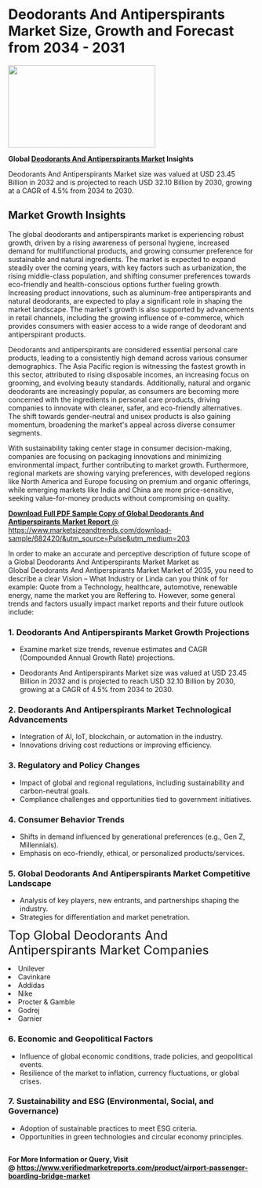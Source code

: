 <H1>Deodorants And Antiperspirants Market Size, Growth and Forecast from 2034 - 2031</H1><img class="aligncenter size-medium wp-image-584254" src="https://thirdeyenews.in/wp-content/uploads/2034/09/Global-Market-Research-300x168.jpeg" alt="" width="300" height="168" /><p><strong>Global&nbsp;<a href="https://www.marketsizeandtrends.com/download-sample/682420/&amp;utm_source=Pulse&amp;utm_medium=203">Deodorants And Antiperspirants Market</a> Insights</strong></p><p>Deodorants And Antiperspirants Market size was valued at USD 23.45 Billion in 2032 and is projected to reach USD 32.10 Billion by 2030, growing at a CAGR of 4.5% from 2034 to 2030.</p><p><h2>Market Growth Insights</h2> <p>The global deodorants and antiperspirants market is experiencing robust growth, driven by a rising awareness of personal hygiene, increased demand for multifunctional products, and growing consumer preference for sustainable and natural ingredients. The market is expected to expand steadily over the coming years, with key factors such as urbanization, the rising middle-class population, and shifting consumer preferences towards eco-friendly and health-conscious options further fueling growth. Increasing product innovations, such as aluminum-free antiperspirants and natural deodorants, are expected to play a significant role in shaping the market landscape. The market's growth is also supported by advancements in retail channels, including the growing influence of e-commerce, which provides consumers with easier access to a wide range of deodorant and antiperspirant products.</p> <p><a href="#"></a></p> <p>Deodorants and antiperspirants are considered essential personal care products, leading to a consistently high demand across various consumer demographics. The Asia Pacific region is witnessing the fastest growth in this sector, attributed to rising disposable incomes, an increasing focus on grooming, and evolving beauty standards. Additionally, natural and organic deodorants are increasingly popular, as consumers are becoming more concerned with the ingredients in personal care products, driving companies to innovate with cleaner, safer, and eco-friendly alternatives. The shift towards gender-neutral and unisex products is also gaining momentum, broadening the market's appeal across diverse consumer segments.</p> <p>With sustainability taking center stage in consumer decision-making, companies are focusing on packaging innovations and minimizing environmental impact, further contributing to market growth. Furthermore, regional markets are showing varying preferences, with developed regions like North America and Europe focusing on premium and organic offerings, while emerging markets like India and China are more price-sensitive, seeking value-for-money products without compromising on quality.</p> <p><a href="#"></p><p><span class=""><strong>Download Full PDF Sample Copy of Global Deodorants And Antiperspirants Market Report</strong> @ <a href="https://www.marketsizeandtrends.com/download-sample/682420/&amp;utm_source=Pulse&amp;utm_medium=203" target="_blank">https://www.marketsizeandtrends.com/download-sample/682420/&amp;utm_source=Pulse&amp;utm_medium=203</a></span></p><p>In order to make an accurate and perceptive description of future scope of a Global&nbsp;Deodorants And Antiperspirants Market Market as Global&nbsp;Deodorants And Antiperspirants Market Market of 2035, you need to describe a clear Vision &ndash; What Industry or Linda can you think of for example: Quote from a Technology, healthcare, automotive, renewable energy, name the market you are Reffering to. However, some general trends and factors usually impact market reports and their future outlook include:</p><h3>1.&nbsp;<strong>Deodorants And Antiperspirants Market Growth Projections</strong></h3><ul><li>Examine market size trends, revenue estimates and CAGR (Compounded Annual Growth Rate) projections.</li><li><p>Deodorants And Antiperspirants Market size was valued at USD 23.45 Billion in 2032 and is projected to reach USD 32.10 Billion by 2030, growing at a CAGR of 4.5% from 2034 to 2030.</p></li></ul><h3>2.&nbsp;<strong>Deodorants And Antiperspirants Market Technological Advancements</strong></h3><ul><li>Integration of AI, IoT, blockchain, or automation in the industry.</li><li>Innovations driving cost reductions or improving efficiency.</li></ul><h3>3.&nbsp;<strong>Regulatory and Policy Changes</strong></h3><ul><li>Impact of global and regional regulations, including sustainability and carbon-neutral goals.</li><li>Compliance challenges and opportunities tied to government initiatives.</li></ul><h3>4.&nbsp;<strong>Consumer Behavior Trends</strong></h3><ul><li>Shifts in demand influenced by generational preferences (e.g., Gen Z, Millennials).</li><li>Emphasis on eco-friendly, ethical, or personalized products/services.</li></ul><h3>5.&nbsp;<strong>Global Deodorants And Antiperspirants Market Competitive Landscape</strong></h3><ul><li>Analysis of key players, new entrants, and partnerships shaping the industry.</li><li>Strategies for differentiation and market penetration.</li></ul><p data-pm-slice="1 1 []"><span style="color: inherit; font-family: inherit; font-size: 25px;">Top Global Deodorants And Antiperspirants Market Companies</span></p><div class="" data-test-id=""><p><li>Unilever</li><li> Cavinkare</li><li> Addidas</li><li> Nike</li><li> Procter & Gamble</li><li> Godrej</li><li> Garnier</li></p></div><h3>6.&nbsp;<strong>Economic and Geopolitical Factors</strong></h3><ul><li>Influence of global economic conditions, trade policies, and geopolitical events.</li><li>Resilience of the market to inflation, currency fluctuations, or global crises.</li></ul><h3>7.&nbsp;<strong>Sustainability and ESG (Environmental, Social, and Governance)</strong></h3><ul><li>Adoption of sustainable practices to meet ESG criteria.</li><li>Opportunities in green technologies and circular economy principles.</li></ul><h2><strong style="font-size: 14px;">For More Information or Query, Visit @&nbsp;</strong><a style="background-color: #ffffff; font-size: 14px;" href="https://www.marketsizeandtrends.com/report/deodorants-and-antiperspirants-market/" target="_blank">https://www.verifiedmarketreports.com/product/airport-passenger-boarding-bridge-market</a></h2>
